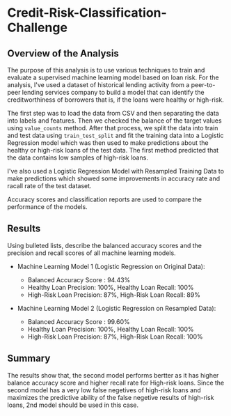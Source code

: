 # Credit-Risk-Classification-Challenge

## Overview of the Analysis

The purpose of this analysis is to use various techniques to train and evaluate a supervised machine learning model based on loan risk. For the analysis, I've used a dataset of historical lending activity from a peer-to-peer lending services company to build a model that can identify the creditworthiness of borrowers that is, if the loans were healthy or high-risk.

The first step was to load the data from CSV and then separating the data into labels and features. Then we checked the balance of the target values using `value_counts` method. After that process, we split the data into train and test data using `train_test_split` and fit the training data into a Logistic Regression model which was then used to make predictions about the healthy or high-risk loans of the test data. The first method predicted that the data contains low samples of high-risk loans. 

I've also used a Logistic Regression Model with Resampled Training Data to make predictions which showed some improvements in accuracy rate and racall rate of the test dataset.

Accuracy scores and classification reports are used to compare the performance of the models.


## Results

Using bulleted lists, describe the balanced accuracy scores and the precision and recall scores of all machine learning models.

- Machine Learning Model 1 (Logistic Regression on Original Data):

  - Balanced Accuracy Score : 94.43%
  - Healthy Loan Precision: 100%, Healthy Loan Recall: 100%
  - High-Risk Loan Precision: 87%, High-Risk Loan Recall: 89%

- Machine Learning Model 2 (Logistic Regression on Resampled Data):

  - Balanced Accuracy Score : 99.60%
  - Healthy Loan Precision: 100%, Healthy Loan Recall: 100%
  - High-Risk Loan Precision: 87%, High-Risk Loan Recall: 100%


## Summary

The results show that, the second model performs bertter as it has higher balance accuracy score and higher recall rate for High-risk loans. Since the second model has a very low false negetives of high-risk loans and maximizes the predictive ability of the false negetive results of high-risk loans, 2nd model should be used in this case. 